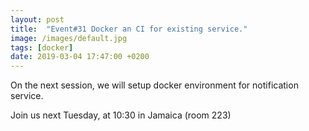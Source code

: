 ```yaml
---
layout: post
title:  "Event#31 Docker an CI for existing service."
image: /images/default.jpg
tags: [docker]
date: 2019-03-04 17:47:00 +0200
---
```


On the next session, we will setup docker environment for notification service.[]()

Join us next Tuesday, at 10:30 in Jamaica (room 223)